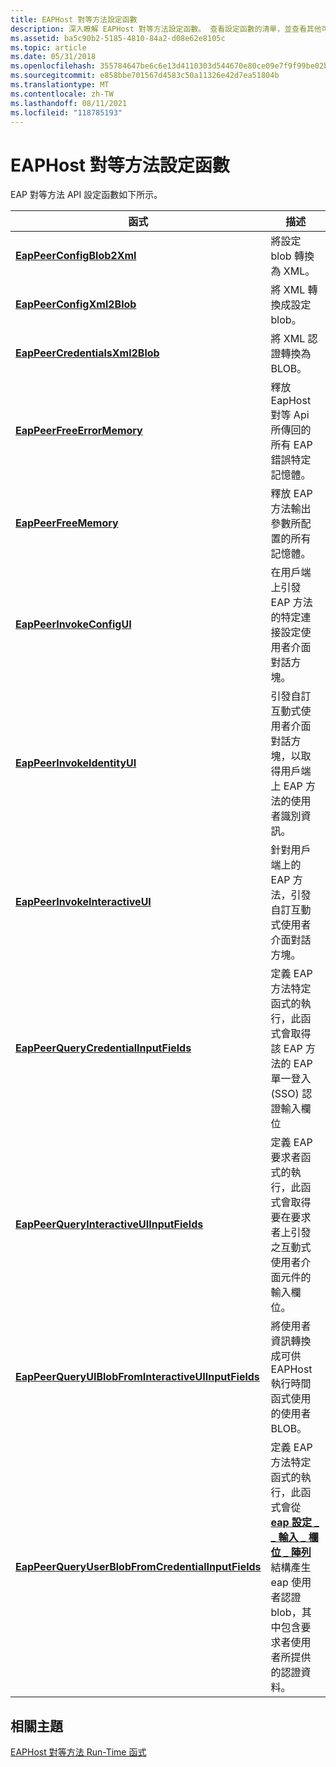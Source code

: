 ```yaml
---
title: EAPHost 對等方法設定函數
description: 深入瞭解 EAPHost 對等方法設定函數。 查看設定函數的清單，並查看其他可用的資源。
ms.assetid: ba5c90b2-5185-4810-84a2-d08e62e8105c
ms.topic: article
ms.date: 05/31/2018
ms.openlocfilehash: 355784647be6c6e13d4110303d544670e80ce09e7f9f99be02b662205e8ead82
ms.sourcegitcommit: e858bbe701567d4583c50a11326e42d7ea51804b
ms.translationtype: MT
ms.contentlocale: zh-TW
ms.lasthandoff: 08/11/2021
ms.locfileid: "118785193"
---
```

# <a name="eaphost-peer-method-configuration-functions"></a>EAPHost 對等方法設定函數

EAP 對等方法 API 設定函數如下所示。



| 函式                                                                                                  | 描述                                                                                                                                                                                                                                                      |
|-----------------------------------------------------------------------------------------------------------|------------------------------------------------------------------------------------------------------------------------------------------------------------------------------------------------------------------------------------------------------------------|
| [**EapPeerConfigBlob2Xml**](/previous-versions/windows/desktop/api/eapmethodpeerapis/nf-eapmethodpeerapis-eappeerconfigblob2xml)                                                    | 將設定 blob 轉換為 XML。                                                                                                                                                                                                                          |
| [**EapPeerConfigXml2Blob**](/previous-versions/windows/desktop/api/eapmethodpeerapis/nf-eapmethodpeerapis-eappeerconfigxml2blob)                                                    | 將 XML 轉換成設定 blob。                                                                                                                                                                                                                        |
| [**EapPeerCredentialsXml2Blob**](/previous-versions/windows/desktop/api/eapmethodpeerapis/nf-eapmethodpeerapis-eappeercredentialsxml2blob)                                          | 將 XML 認證轉換為 BLOB。                                                                                                                                                                                                                            |
| [**EapPeerFreeErrorMemory**](/previous-versions/windows/desktop/api/eapmethodpeerapis/nf-eapmethodpeerapis-eappeerfreeerrormemory)                                                  | 釋放 EapHost 對等 Api 所傳回的所有 EAP 錯誤特定記憶體。                                                                                                                                                                                               |
| [**EapPeerFreeMemory**](/previous-versions/windows/desktop/api/eapmethodpeerapis/nf-eapmethodpeerapis-eappeerfreememory)                                                            | 釋放 EAP 方法輸出參數所配置的所有記憶體。                                                                                                                                                                                                      |
| [**EapPeerInvokeConfigUI**](/previous-versions/windows/desktop/api/eapmethodpeerapis/nf-eapmethodpeerapis-eappeerinvokeconfigui)                                                    | 在用戶端上引發 EAP 方法的特定連接設定使用者介面對話方塊。                                                                                                                                                                   |
| [**EapPeerInvokeIdentityUI**](/previous-versions/windows/desktop/api/eapmethodpeerapis/nf-eapmethodpeerapis-eappeerinvokeidentityui)                                                | 引發自訂互動式使用者介面對話方塊，以取得用戶端上 EAP 方法的使用者識別資訊。                                                                                                                                          |
| [**EapPeerInvokeInteractiveUI**](/previous-versions/windows/desktop/api/eapmethodpeerapis/nf-eapmethodpeerapis-eappeerinvokeinteractiveui)                                          | 針對用戶端上的 EAP 方法，引發自訂互動式使用者介面對話方塊。                                                                                                                                                                              |
| [**EapPeerQueryCredentialInputFields**](/previous-versions/windows/desktop/api/eapmethodpeerapis/nf-eapmethodpeerapis-eappeerquerycredentialinputfields)                            | 定義 EAP 方法特定函式的執行，此函式會取得該 EAP 方法的 EAP 單一登入 (SSO) 認證輸入欄位                                                                                                              |
| [**EapPeerQueryInteractiveUIInputFields**](/previous-versions/windows/desktop/api/eapmethodpeerapis/nf-eapmethodpeerapis-eappeerqueryinteractiveuiinputfields)                      | 定義 EAP 要求者函式的執行，此函式會取得要在要求者上引發之互動式使用者介面元件的輸入欄位。                                                                                                     |
| [**EapPeerQueryUIBlobFromInteractiveUIInputFields**](/previous-versions/windows/desktop/api/eapmethodpeerapis/nf-eapmethodpeerapis-eappeerqueryuiblobfrominteractiveuiinputfields)  | 將使用者資訊轉換成可供 EAPHost 執行時間函式使用的使用者 BLOB。                                                                                                                                                                   |
| [**EapPeerQueryUserBlobFromCredentialInputFields**](/previous-versions/windows/desktop/api/eapmethodpeerapis/nf-eapmethodpeerapis-eappeerqueryuserblobfromcredentialinputfields) | 定義 EAP 方法特定函式的執行，此函式會從 [**eap 設定 \_ \_ 輸入 \_ 欄位 \_ 陣列**](/windows/desktop/api/eaptypes/ns-eaptypes-eap_config_input_field_array) 結構產生 eap 使用者認證 blob，其中包含要求者使用者所提供的認證資料。 |



 

## <a name="related-topics"></a>相關主題

<dl> <dt>

[EAPHost 對等方法 Run-Time 函式](eaphost-peer-method-run-time-functions.md)
</dt> </dl>

 

 




